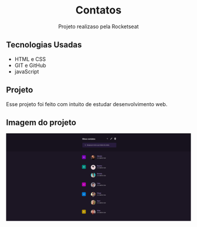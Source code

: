 <h1 align="center"> Contatos</h1>

<p align="center">Projeto realizaso pela Rocketseat</p>

## Tecnologias Usadas

- HTML e CSS
- GIT e GitHub
- javaScript

## Projeto 
Esse projeto foi feito com intuito de estudar desenvolvimento web.

## Imagem do projeto

<img src="./assets/Projeto.png">
